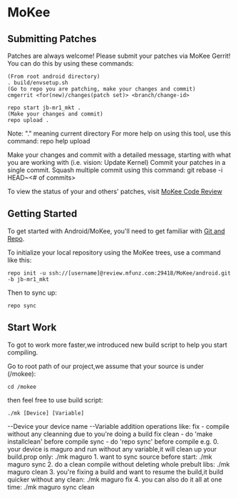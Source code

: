 MoKee
===========

Submitting Patches
------------------
Patches are always welcome!  Please submit your patches via MoKee Gerrit!
You can do this by using these commands:

    (From root android directory)
    . build/envsetup.sh
    (Go to repo you are patching, make your changes and commit)
    cmgerrit <for(new)/changes(patch set)> <branch/change-id> 

    repo start jb-mr1_mkt .
    (Make your changes and commit)
    repo upload .
Note: "." meaning current directory
For more help on using this tool, use this command: repo help upload

Make your changes and commit with a detailed message, starting with what you are working with (i.e. vision: Update Kernel)
Commit your patches in a single commit. Squash multiple commit using this command: git rebase -i HEAD~<# of commits>

To view the status of your and others' patches, visit [MoKee Code Review](http://review.mfunz.com/)


Getting Started
---------------

To get started with Android/MoKee, you'll need to get
familiar with [Git and Repo](http://source.android.com/download/using-repo).

To initialize your local repository using the MoKee trees, use a command like this:

    repo init -u ssh://[username]@review.mfunz.com:29418/MoKee/android.git -b jb-mr1_mkt

Then to sync up:

    repo sync

Start Work
----------

To got to work more faster,we introduced new build script to help you start compiling.

Go to root path of our project,we assume that your source is under 
(/mokee):

    cd /mokee
    
then feel free to use build script:

    ./mk [Device] [Variable]
    
 --Device      your device name
 --Variable    addition operations like:
               fix - compile without any cleanning due to you're doing a build fix
               clean - do 'make installclean' before compile
               sync - do 'repo sync' before compile
e.g. 0. your device is maguro and run without any variable,it will clean up your build.prop only:
        ./mk maguro
     1. want to sync source before start:
        ./mk maguro sync
     2. do a clean compile without deleting whole prebult libs:
        ./mk maguro clean
     3. you're fixing a build and want to resume the build,it build quicker without any clean:
        ./mk maguro fix
     4. you can also do it all at one time:
        ./mk maguro sync clean
    
    
    
    
    
    
    
    
    
    
    
    
    
